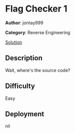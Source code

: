 # Flag Checker 1

**Author**: jontay999

**Category**: Reverse Engineering

[Solution](solve/solve.md)

## Description

Wait, where's the source code?

## Difficulty

Easy

## Deployment

nil
